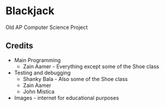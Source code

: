 # Blackjack
Old AP Computer Science Project

## Credits
- Main Programming
  - Zain Aamer - Everything except some of the Shoe class
- Testing and debugging
  - Shanky Bala - Also some of the Shoe class
  - Zain Aamer
  - John Mistica
- Images - internet for educational purposes
